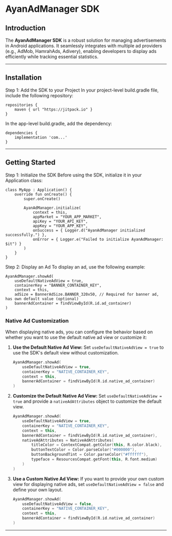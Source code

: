 # **AyanAdManager SDK**

## **Introduction**
The **AyanAdManager SDK** is a robust solution for managing advertisements in Android applications. It seamlessly integrates with multiple ad providers (e.g., AdMob, HamrahAds, Adivery), enabling developers to display ads efficiently while tracking essential statistics.

---

## **Installation**
Step 1: Add the SDK to your Project
In your project-level build.gradle file, include the following repository:

```
repositories {
    maven { url "https://jitpack.io" }
}
```
In the app-level build.gradle, add the dependency:

```
dependencies {
    implementation 'com...'
}
```

---

## **Getting Started**
Step 1: Initialize the SDK
Before using the SDK, initialize it in your Application class:

```
class MyApp : Application() {
    override fun onCreate() {
        super.onCreate()

        AyanAdManager.initialize(
            context = this,
            appMarket = "YOUR_APP_MARKET",
            apiKey = "YOUR_API_KEY",
            appKey = "YOUR_APP_KEY",
            onSuccess = { Logger.d("AyanAdManager initialized successfully.") },
            onError = { Logger.e("Failed to initialize AyanAdManager: $it") }
        )
    }
}
```
Step 2: Display an Ad
To display an ad, use the following example:
```
AyanAdManager.showAd(
    useDefaultNativeAdView = true,
    containerKey = "BANNER_CONTAINER_KEY",
    context = this,
    adSize = BannerAdSize.BANNER_320x50, // Required for banner ad, has own default value (optional)
    bannerAdContainer = findViewById(R.id.ad_container)
)
```

### **Native Ad Customization**
When displaying native ads, you can configure the behavior based on whether you want to use the default native ad view or customize it:

1. **Use the Default Native Ad View:**
   Set `useDefaultNativeAdView = true` to use the SDK's default view without customization.

   ```kotlin
   AyanAdManager.showAd(
       useDefaultNativeAdView = true,
       containerKey = "NATIVE_CONTAINER_KEY",
       context = this,
       bannerAdContainer = findViewById(R.id.native_ad_container)
   )
   ```

2. **Customize the Default Native Ad View:**
   Set `useDefaultNativeAdView = true` and provide a `nativeAdAttributes` object to customize the default view.

   ```kotlin
   AyanAdManager.showAd(
       useDefaultNativeAdView = true,
       containerKey = "NATIVE_CONTAINER_KEY",
       context = this,
       bannerAdContainer = findViewById(R.id.native_ad_container),
       nativeAdAttributes = NativeAdAttributes(
           titleColor = ContextCompat.getColor(this, R.color.black),
           buttonTextColor = Color.parseColor("#000000"),
           buttonBackgroundTint = Color.parseColor("#ffffff"),
           typeface = ResourcesCompat.getFont(this, R.font.medium)
       )
   )
   ```

3. **Use a Custom Native Ad View:**
   If you want to provide your own custom view for displaying native ads, set `useDefaultNativeAdView = false` and define your own layout.

   ```kotlin
   AyanAdManager.showAd(
       useDefaultNativeAdView = false,
       containerKey = "NATIVE_CONTAINER_KEY",
       context = this,
       bannerAdContainer = findViewById(R.id.native_ad_container)
   )
   ```

---
